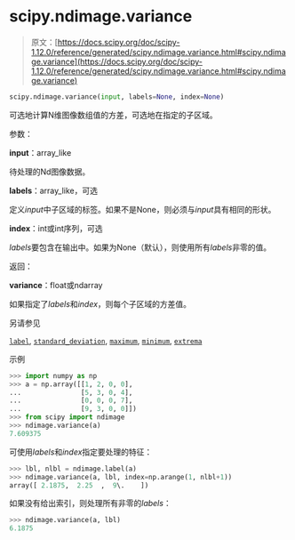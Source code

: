 # scipy.ndimage.variance

> 原文：[https://docs.scipy.org/doc/scipy-1.12.0/reference/generated/scipy.ndimage.variance.html#scipy.ndimage.variance](https://docs.scipy.org/doc/scipy-1.12.0/reference/generated/scipy.ndimage.variance.html#scipy.ndimage.variance)

```py
scipy.ndimage.variance(input, labels=None, index=None)
```

可选地计算N维图像数组值的方差，可选地在指定的子区域。

参数：

**input**：array_like

待处理的Nd图像数据。

**labels**：array_like，可选

定义*input*中子区域的标签。如果不是None，则必须与*input*具有相同的形状。

**index**：int或int序列，可选

*labels*要包含在输出中。如果为None（默认），则使用所有*labels*非零的值。

返回：

**variance**：float或ndarray

如果指定了*labels*和*index*，则每个子区域的方差值。

另请参见

[`label`](scipy.ndimage.label.html#scipy.ndimage.label "scipy.ndimage.label"), [`standard_deviation`](scipy.ndimage.standard_deviation.html#scipy.ndimage.standard_deviation "scipy.ndimage.standard_deviation"), [`maximum`](scipy.ndimage.maximum.html#scipy.ndimage.maximum "scipy.ndimage.maximum"), [`minimum`](scipy.ndimage.minimum.html#scipy.ndimage.minimum "scipy.ndimage.minimum"), [`extrema`](scipy.ndimage.extrema.html#scipy.ndimage.extrema "scipy.ndimage.extrema")

示例

```py
>>> import numpy as np
>>> a = np.array([[1, 2, 0, 0],
...               [5, 3, 0, 4],
...               [0, 0, 0, 7],
...               [9, 3, 0, 0]])
>>> from scipy import ndimage
>>> ndimage.variance(a)
7.609375 
```

可使用*labels*和*index*指定要处理的特征：

```py
>>> lbl, nlbl = ndimage.label(a)
>>> ndimage.variance(a, lbl, index=np.arange(1, nlbl+1))
array([ 2.1875,  2.25  ,  9\.    ]) 
```

如果没有给出索引，则处理所有非零的*labels*：

```py
>>> ndimage.variance(a, lbl)
6.1875 
```
